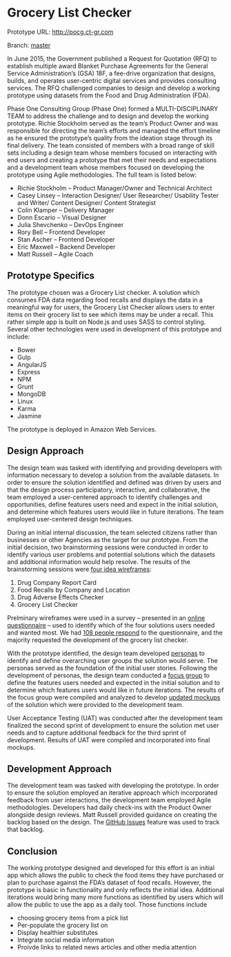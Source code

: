# Grocery List Checker

Prototype URL: http://pocg.ct-gr.com

Branch: [master](https://github.com/pocg/hackathon/tree/master)

In June 2015, the Government published a Request for Quotation (RFQ) to establish multiple award Blanket Purchase Agreements for the General Service Administration’s (GSA) 18F, a fee-drive organization that designs, builds, and operates user-centric digital services and provides consulting services. The RFQ challenged companies to design and develop a working prototype using datasets from the Food and Drug Administration (FDA).

Phase One Consulting Group (Phase One) formed a MULTI-DISCIPLINARY TEAM to address the challenge and to design and develop the working prototype. Richie Stockholm served as the team’s Product Owner and was responsible for directing the team’s efforts and managed the effort timeline as he ensured the prototype’s quality from the ideation stage through its final delivery. The team consisted of members with a broad range of skill sets including a design team whose members focused on interacting with end users and creating a prototype that met their needs and expectations and a development team whose members focused on developing the prototype using Agile  methodologies. The full team is listed below:

* Richie Stockholm – Product Manager/Owner and Technical Architect
* Casey Linsey – Interaction Designer/ User Researcher/ Usability Tester and Writer/ Content Designer/ Content Strategist
* Colin Klamper – Delivery Manager
*	Donn Escario – Visual Designer
*	Julia Shevchenko – DevOps Engineer
*	Rory Bell – Frontend Developer
*	Stan Ascher – Frontend Developer
*	Eric Maxwell – Backend Developer
*	Matt Russell – Agile Coach

## Prototype Specifics
The prototype chosen was a Grocery List checker. A solution which consumes FDA data regarding food recalls and displays the data in a meaningful way for users, the Grocery List Checker allows users to enter items on their grocery list to see which items may be under a recall. This rather simple app is built on Node.js and uses SASS to control styling. Several other technologies were used in development of this prototype and include:
* Bower
* Gulp
* AngularJS
* Express
* NPM
* Grunt
* MongoDB
* Linux
* Karma
* Jasmine

The prototype is deployed in Amazon Web Services.

## Design Approach
The design team was tasked with identifying and providing developers with information necessary to develop a solution from the available datasets. In order to ensure the solution identified and defined was driven by users and that the design process participatory, interactive, and collaborative, the team employed a user-centered approach to identify challenges and opportunities, define features users need and expect in the initial solution, and determine which features users would like in future iterations. The team employed user-centered design techniques.

During an initial internal discussion, the team selected citizens rather than businesses or other Agencies as the target for our prototype. From the initial decision, two brainstorming sessions were conducted in order to identify various user problems and potential solutions which the datasets and additional information would help resolve. The results of the brainstorming sessions were [four idea wireframes](https://github.com/pocg/hackathon/blob/master/design/ADS%20Hackathon%20Wireframes%20.pptx): 

1.	Drug Company Report Card
2.	Food Recalls by Company and Location
3.	Drug Adverse Effects Checker
4.	Grocery List Checker

Prelminary wireframes were used in a survey – presented in an [online questionnaire](https://docs.google.com/forms/d/1OqXY2OYnjwkj86WQj8yTvqA7r4BKy02fzPD1QPpMjvU/viewform) – used to identify which of the four solutions users needed and wanted most. We had [108 people respond](https://docs.google.com/forms/d/1OqXY2OYnjwkj86WQj8yTvqA7r4BKy02fzPD1QPpMjvU/viewanalytics) to the questionnaire, and the majority requested the development of the grocery list checker.

With the prototype identified, the design team developed [personas](https://github.com/pocg/hackathon/blob/master/design/GSA%20Hackathon%20Personas.pptx) to identify and define overarching user groups the solution would serve. The personas served as the foundation of the initial user stories. Following the development of personas, the design team conducted a [focus group](https://github.com/pocg/hackathon/blob/master/design/Focus%20Group%20Notes.png) to define the features users needed and expected in the initial solution and to determine which features users would like in future iterations. The results of the focus group were compiled and analyzed to develop [updated mockups](https://github.com/pocg/hackathon/blob/master/design/18F_AGILE_GroceryListChecker_6%2025%2015.pptx) of the solution which were provided to the development team. 

User Acceptance Testing (UAT) was conducted after the development team finalized the second sprint of development to ensure the solution met user needs and to capture additional feedback for the third sprint of development. Results of UAT were compiled and incorporated into final mockups.

## Development Approach
The development team was tasked with developing the prototype. In order to ensure the solution employed an iterative approach which incorporated feedback from user interactions, the development team employed Agile methodologies. Developers had daily check-ins with the Product Owner alongside design reviews. Matt Russell provided guidance on creating the backlog based on the design. The [GitHub Issues](https://github.com/pocg/hackathon/issues) feature was used to track that backlog.

## Conclusion
The working prototype designed and developed for this effort is an initial app which allows the public to check the food items they have purchased or plan to purchase against the FDA’s dataset of food recalls. However, the prototype is basic in functionality and only reflects the initial idea. Additional iterations would bring many more functions as identified by users which will allow the public to use the app as a daily tool. Those functions include
* choosing grocery items from a pick list
* Per-populate the grocery list on 
* Display healthier substitutes
* Integrate social media information
* Proivde links to related news articles and other media attention

